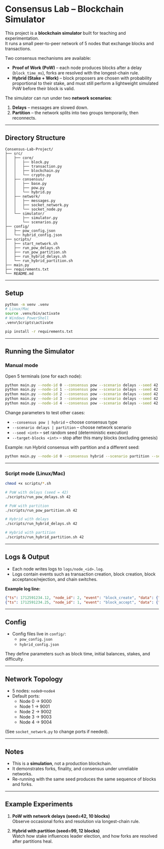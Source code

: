 # Consensus Lab – Blockchain Simulator

This project is a **blockchain simulator** built for teaching and experimentation.  
It runs a small peer-to-peer network of 5 nodes that exchange blocks and transactions.  

Two consensus mechanisms are available:

- **Proof of Work (PoW)** – each node produces blocks after a delay (`block_time_ms`), forks are resolved with the longest-chain rule.  
- **Hybrid (Stake + Work)** – block proposers are chosen with probability proportional to their stake, and must still perform a lightweight simulated PoW before their block is valid.  

The simulator can run under two **network scenarios**:
1. **Delays** – messages are slowed down.  
2. **Partition** – the network splits into two groups temporarily, then reconnects.  

---

## Directory Structure

```
Consensus-Lab-Project/
├── src/
│   ├── core/
│   │   ├── block.py
│   │   ├── transaction.py
│   │   ├── blockchain.py
│   │   └── crypto.py
│   ├── consensus/
│   │   ├── base.py
│   │   ├── pow.py
│   │   └── hybrid.py
│   ├── network/
│   │   ├── messages.py
│   │   ├── socket_network.py
│   │   └── socket_node.py
│   └── simulator/
│       ├── simulator.py
│       └── scenarios.py
├── config/
│   ├── pow_config.json
│   └── hybrid_config.json
├── scripts/
│   ├── start_network.sh
│   ├── run_pow_delays.sh
│   ├── run_pow_partition.sh
│   ├── run_hybrid_delays.sh
│   └── run_hybrid_partition.sh
├── main.py
├── requirements.txt
└── README.md
```

---

## Setup

```bash
python -m venv .venv
# Linux/Mac
source .venv/bin/activate
# Windows PowerShell
.venv\Scripts\activate

pip install -r requirements.txt
```

---

## Running the Simulator

### Manual mode

Open 5 terminals (one for each node):

```bash
python main.py --node-id 0 --consensus pow --scenario delays --seed 42 --target-blocks 10
python main.py --node-id 1 --consensus pow --scenario delays --seed 42 --target-blocks 10
python main.py --node-id 2 --consensus pow --scenario delays --seed 42 --target-blocks 10
python main.py --node-id 3 --consensus pow --scenario delays --seed 42 --target-blocks 10
python main.py --node-id 4 --consensus pow --scenario delays --seed 42 --target-blocks 10
```

Change parameters to test other cases:

- `--consensus pow | hybrid` – choose consensus type  
- `--scenario delays | partition` – choose network scenario  
- `--seed <int>` – set random seed (deterministic execution)  
- `--target-blocks <int>` – stop after this many blocks (excluding genesis)  

Example: run Hybrid consensus with partition and a different seed:
```bash
python main.py --node-id 0 --consensus hybrid --scenario partition --seed 99 --target-blocks 12
```

---

### Script mode (Linux/Mac)

```bash
chmod +x scripts/*.sh

# PoW with delays (seed = 42)
./scripts/run_pow_delays.sh 42

# PoW with partition
./scripts/run_pow_partition.sh 42

# Hybrid with delays
./scripts/run_hybrid_delays.sh 42

# Hybrid with partition
./scripts/run_hybrid_partition.sh 42
```

---

## Logs & Output

- Each node writes logs to `logs/node_<id>.log`.  
- Logs contain events such as transaction creation, block creation, block acceptance/rejection, and chain switches.  

**Example log line:**
```json
{"ts": 1712591234.12, "node_id": 2, "event": "block_create", "data": {"height": 3, "h": "a9b3f21c"}}
{"ts": 1712591234.25, "node_id": 1, "event": "block_accept", "data": {"height": 3, "h": "a9b3f21c", "from_node": 2}}
```

---

## Config

- Config files live in `config/`:  
  - `pow_config.json`  
  - `hybrid_config.json`  

They define parameters such as block time, initial balances, stakes, and difficulty.  

---

## Network Topology

- 5 nodes: `node0`–`node4`  
- Default ports:  
  - Node 0 → 9000  
  - Node 1 → 9001  
  - Node 2 → 9002  
  - Node 3 → 9003  
  - Node 4 → 9004  

(See `socket_network.py` to change ports if needed).  

---

## Notes

- This is a **simulation**, not a production blockchain.  
- It demonstrates forks, finality, and consensus under unreliable networks.  
- Re-running with the same seed produces the same sequence of blocks and forks.  

---

## Example Experiments

1. **PoW with network delays (seed=42, 10 blocks)**  
   Observe occasional forks and resolution via longest-chain rule.  

2. **Hybrid with partition (seed=99, 12 blocks)**  
   Watch how stake influences leader election, and how forks are resolved after partitions heal.  
